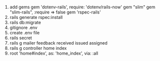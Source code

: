 1. add gems
    gem 'dotenv-rails', require: 'dotenv/rails-now'
    gem "slim"
    gem "slim-rails", :require => false
    gem 'rspec-rails'
2. rails generate rspec:install
3. rails db:migrate
4. gitignore
    .env
5. create .env file
6. rails secret
7. rails g mailer feedback received issued assigned
8. rails g controller home index
9. root 'home#index', as: 'home_index', via: :all
